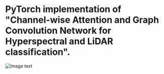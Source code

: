 # PyTorch implementation of "Channel-wise Attention and Graph Convolution Network for Hyperspectral and LiDAR classification".
![Image text](https://raw.github.com/Xidian-AIGroup190726/CAGCNet/blob/main/img_folder/all.png)

